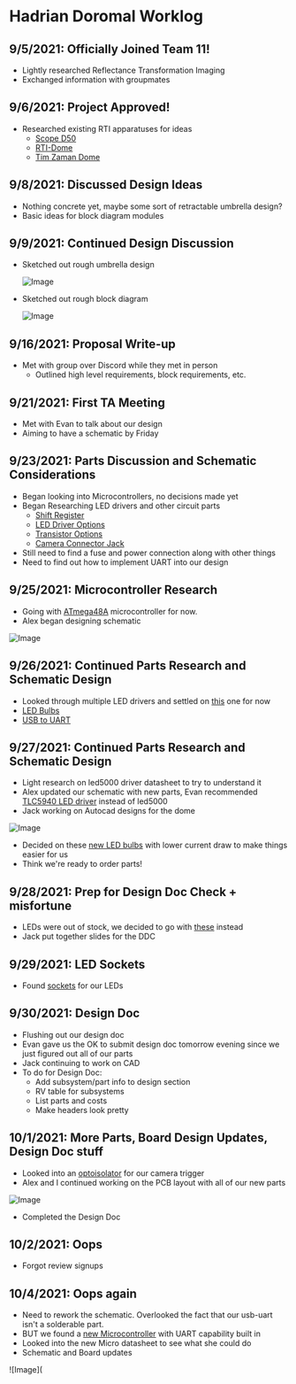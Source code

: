 # **Hadrian Doromal Worklog**

## 9/5/2021: Officially Joined Team 11!
* Lightly researched Reflectance Transformation Imaging
* Exchanged information with groupmates

## 9/6/2021: Project Approved!
* Researched existing RTI apparatuses for ideas
  * [Scope D50](https://broncolor.swiss/products/scope-d50?gclid=EAIaIQobChMI7PHh9pSq8gIVht7ICh2UtwItEAMYASAAEgKtlvD_BwE)
  * [RTI-Dome](https://www.rti-dome.com/)
  * [Tim Zaman Dome](http://www.timzaman.nl/rti-dome)
 
## 9/8/2021: Discussed Design Ideas
* Nothing concrete yet, maybe some sort of retractable umbrella design?
* Basic ideas for block diagram modules

## 9/9/2021: Continued Design Discussion
* Sketched out rough umbrella design


  ![Image](https://github.com/hadrian2/RTI_Dome/blob/main/Umbrella_Sketch.jpg)
* Sketched out rough block diagram


  ![Image](https://github.com/hadrian2/RTI_Dome/blob/main/First_Block_Sketch.jpg)
  
## 9/16/2021: Proposal Write-up
* Met with group over Discord while they met in person
  * Outlined high level requirements, block requirements, etc.

## 9/21/2021: First TA Meeting
* Met with Evan to talk about our design
* Aiming to have a schematic by Friday

## 9/23/2021: Parts Discussion and Schematic Considerations
* Began looking into Microcontrollers, no decisions made yet
* Began Researching LED drivers and other circuit parts
  * [Shift Register](https://www.digikey.com/en/products/detail/texas-instruments/SN74HC165AN/12124771) 
  * [LED Driver Options](https://www.digikey.com/en/products/filter/pmic-led-drivers/745?s=N4IgTCBcDaIDYFMAmACJAnAlgNwekAugL5A)
  * [Transistor Options](https://www.digikey.com/en/products/filter/transistors-bipolar-bjt-single/276?s=N4IgTCBcDaIHYAc4AIAuAnAhnAzgSx1QHt0QBdAXyA)
  * [Camera Connector Jack](https://www.digikey.com/en/products/detail/cui-devices/SJ1-3533/738695)
* Still need to find a fuse and power connection along with other things
* Need to find out how to implement UART into our design

## 9/25/2021: Microcontroller Research
* Going with [ATmega48A](https://ww1.microchip.com/downloads/en/DeviceDoc/ATmega48A-PA-88A-PA-168A-PA-328-P-DS-DS40002061B.pdf) microcontroller for now.
* Alex began designing schematic

![Image](https://github.com/hadrian2/RTI_Dome/blob/main/First_Schematic.png)

## 9/26/2021: Continued Parts Research and Schematic Design
* Looked through multiple LED drivers and settled on [this](https://www.st.com/resource/en/datasheet/led5000.pdf) one for now
* [LED Bulbs](https://www.ledtronics.com/Clearance/?p=MR16-42-SIW-001M)
* [USB to UART](https://www.digikey.com/en/products/detail/digilent-inc/410-212/4090089)

## 9/27/2021: Continued Parts Research and Schematic Design
* Light research on led5000 driver datasheet to try to understand it
* Alex updated our schematic with new parts, Evan recommended [TLC5940 LED driver](https://www.ti.com/product/TLC5940) instead of led5000
* Jack working on Autocad designs for the dome

![Image](https://github.com/hadrian2/RTI_Dome/blob/main/Schematic_2.png)

* Decided on these [new LED bulbs](https://www.ledtronics.com/Clearance/?p=MR11-30-TPW-012AM) with lower current draw to make things easier for us
* Think we're ready to order parts!

## 9/28/2021: Prep for Design Doc Check + misfortune
* LEDs were out of stock, we decided to go with [these](https://www.superbrightleds.com/moreinfo/reflector-bulbs/mr11-led-landscape-light-bulb-20w-equivalent-240-lumens/2842/9418/) instead
* Jack put together slides for the DDC


## 9/29/2021: LED Sockets
* Found [sockets](https://www.superbrightleds.com/moreinfo/household-bulb-sockets-adapters/mr16-socket-mr11-bi-pin-socket-for-gu53g4gx53gy635gz4-base-bulbs/499/2027/?accessory_of=2842-all_accessories) for our LEDs

## 9/30/2021: Design Doc
* Flushing out our design doc
* Evan gave us the OK to submit design doc tomorrow evening since we just figured out all of our parts
* Jack continuing to work on CAD
* To do for Design Doc:
  * Add subsystem/part info to design section
  * RV table for subsystems
  * List parts and costs
  * Make headers look pretty

## 10/1/2021: More Parts, Board Design Updates, Design Doc stuff
* Looked into an [optoisolator](https://www.digikey.com/en/products/detail/vishay-semiconductor-opto-division/4N35/1738522) for our camera trigger
* Alex and I continued working on the PCB layout with all of our new parts 

![Image](https://github.com/hadrian2/RTI_Dome/blob/main/PCB_Layout_1.png)
* Completed the Design Doc

## 10/2/2021: Oops
* Forgot review signups

## 10/4/2021: Oops again
* Need to rework the schematic. Overlooked the fact that our usb-uart isn't a solderable part.
* BUT we found a [new Microcontroller](https://www.digikey.com/en/products/detail/ATMEGA32U4-AUR/ATMEGA32U4-AURCT-ND/3440960?utm_campaign=buynow&utm_medium=aggregator&curr=usd&utm_source=octopart) with UART capability built in
* Looked into the new Micro datasheet to see what she could do
* Schematic and Board updates

![Image](






